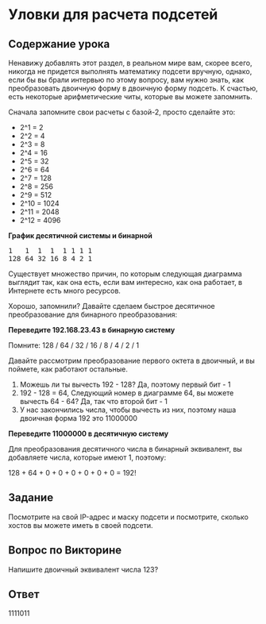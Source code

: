 # Уловки для расчета подсетей

## Содержание урока

Ненавижу добавлять этот раздел, в реальном мире вам, скорее всего, никогда не придется выполнять математику подсети вручную, однако, если бы вы брали интервью по этому вопросу, вам нужно знать, как преобразовать двоичную форму в двоичную форму подсеть. К счастью, есть некоторые арифметические читы, которые вы можете запомнить.

Сначала запомните свои расчеты с базой-2, просто сделайте это:

<ul>
<li>2^1 = 2</li>
<li>2^2 = 4</li>
<li>2^3 = 8</li>
<li>2^4 = 16</li>
<li>2^5 = 32</li>
<li>2^6 = 64</li>
<li>2^7 = 128</li>
<li>2^8 = 256</li>
<li>2^9 = 512</li>
<li>2^10 = 1024</li>
<li>2^11 = 2048</li>
<li>2^12 = 4096</li>
</ul>

<b>График десятичной системы и бинарной</b>

<pre>
1   1  1  1  1 1 1 1
128 64 32 16 8 4 2 1
</pre>

Существует множество причин, по которым следующая диаграмма выглядит так, как она есть, если вам интересно, как она работает, в Интернете есть много ресурсов.

Хорошо, запомнили? Давайте сделаем быстрое десятичное преобразование для бинарного преобразования:

<b>Переведите 192.168.23.43 в бинарную систему</b>

Помните: 128 / 64 / 32 / 16 / 8 / 4 / 2 / 1

Давайте рассмотрим преобразование первого октета в двоичный, и вы поймете, как работают остальные.

<ol>
<li>Можешь ли ты вычесть 192 - 128? Да, поэтому первый бит - 1</li>
<li>192 - 128 = 64, Следующий номер в диаграмме 64, вы можете вычесть 64 - 64? Да, так что второй бит - 1</li>
<li>У нас закончились числа, чтобы вычесть из них, поэтому наша двоичная форма 192 это 11000000</li>
</ol>

<b>Переведите 11000000 в десятичную систему</b>

Для преобразования десятичного числа в бинарный эквивалент, вы добавляете числа, которые имеют 1, поэтому:

128 + 64 + 0 + 0 + 0 + 0 + 0 + 0 = 192!

## Задание

Посмотрите на свой IP-адрес и маску подсети и посмотрите, сколько хостов вы можете иметь в своей подсети.

## Вопрос по Викторине

Напишите двоичный эквивалент числа 123?

## Ответ

1111011
